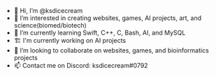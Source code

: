 - 👋 Hi, I’m @ksdicecream
- 👀 I’m interested in creating websites, games, AI projects, art, and science(biomed/biotech)
- 🌱 I’m currently learning Swift, C++, C, Bash, AI, and MySQL
- 🏗️ I'm currently working on AI projects
- 💞️ I’m looking to collaborate on websites, games, and bioinformatics projects
- 📫 Contact me on Discord: ksdicecream#0792

<!---
ksdicecream/ksdicecream is a ✨ special ✨ repository because its `README.md` (this file) appears on your GitHub profile.
You can click the Preview link to take a look at your changes.
--->
